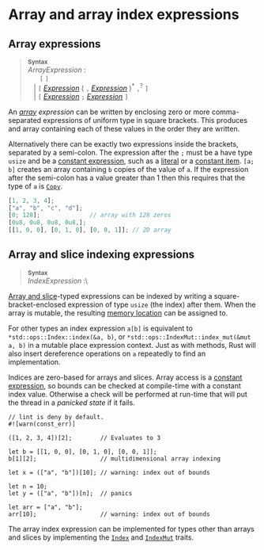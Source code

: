 # Array and array index expressions

## Array expressions

> **<sup>Syntax</sup>**\
> _ArrayExpression_ :\
> &nbsp;&nbsp; &nbsp;&nbsp; `[`  `]`\
> &nbsp;&nbsp; | `[` [_Expression_] ( `,` [_Expression_] )<sup>\*</sup> `,`<sup>?</sup> `]`\
> &nbsp;&nbsp; | `[` [_Expression_] `;` [_Expression_] `]`

An _[array] expression_ can be written by enclosing zero or more comma-separated
expressions of uniform type in square brackets. This produces and array
containing each of these values in the order they are written.

Alternatively there can be exactly two expressions inside the brackets,
separated by a semi-colon. The expression after the `;` must be a have type
`usize` and be a [constant expression], such as a [literal] or a [constant
item]. `[a; b]` creates an array containing `b` copies of the value of `a`. If
the expression after the semi-colon has a value greater than 1 then this
requires that the type of `a` is [`Copy`].

```rust
[1, 2, 3, 4];
["a", "b", "c", "d"];
[0; 128];              // array with 128 zeros
[0u8, 0u8, 0u8, 0u8,];
[[1, 0, 0], [0, 1, 0], [0, 0, 1]]; // 2D array
```

## Array and slice indexing expressions

> **<sup>Syntax</sup>**\
> _IndexExpression_ :\

[Array and slice]-typed expressions can be
indexed by writing a square-bracket-enclosed expression of type `usize` (the
index) after them. When the array is mutable, the resulting [memory location]
can be assigned to.

For other types an index expression `a[b]` is equivalent to
`*std::ops::Index::index(&a, b)`, or
`*std::ops::IndexMut::index_mut(&mut a, b)` in a mutable place expression
context. Just as with methods, Rust will also insert dereference operations on
`a` repeatedly to find an implementation.

Indices are zero-based for arrays and slices. Array access is a [constant
expression], so bounds can be checked at compile-time with a constant index
value. Otherwise a check will be performed at run-time that will put the thread
in a _panicked state_ if it fails.

```rust,should_panic
// lint is deny by default.
#![warn(const_err)]

([1, 2, 3, 4])[2];        // Evaluates to 3

let b = [[1, 0, 0], [0, 1, 0], [0, 0, 1]];
b[1][2];                  // multidimensional array indexing

let x = (["a", "b"])[10]; // warning: index out of bounds

let n = 10;
let y = (["a", "b"])[n];  // panics

let arr = ["a", "b"];
arr[10];                  // warning: index out of bounds
```

The array index expression can be implemented for types other than arrays and slices
by implementing the [`Index`] and [`IndexMut`] traits.

[_Expression_]: /expressions.html
[memory location]: /expressions.html#place-expressions-and-value-expressions
[`Index`]: ../../std/ops/trait.Index.html
[`IndexMut`]: ../../std/ops/trait.IndexMut.html
[constant expression]: ../expressions.html#constant-expressions
[literal]: ../tokens.html#literals
[Array and slice]: ../types.html#array-and-slice-types
[constant item]: ../items/constant-items.htm
[`Copy`]: ../special-types-and-traits.html#copy
[array]: ../types.html#array-and-slice-types
